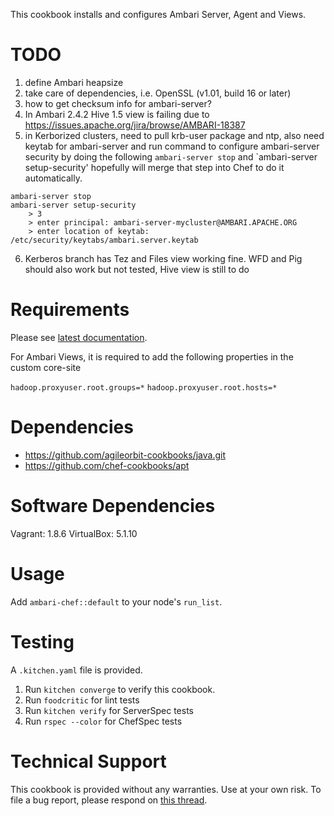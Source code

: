 This cookbook installs and configures Ambari Server, Agent and Views.

TODO
====

1. define Ambari heapsize
2. take care of dependencies, i.e. OpenSSL (v1.01, build 16 or later)
3. how to get checksum info for ambari-server?
4. In Ambari 2.4.2 Hive 1.5 view is failing due to https://issues.apache.org/jira/browse/AMBARI-18387
5. in Kerborized clusters, need to pull krb-user package and ntp, also need keytab for ambari-server and run command to configure ambari-server security by doing the following `ambari-server stop` and `ambari-server setup-security' hopefully will merge that step into Chef to do it automatically. 
```
ambari-server stop
ambari-server setup-security
 	> 3
 	> enter principal: ambari-server-mycluster@AMBARI.APACHE.ORG
 	> enter location of keytab: /etc/security/keytabs/ambari.server.keytab
```
6. Kerberos branch has Tez and Files view working fine. WFD and Pig should also work but not tested, Hive view is still to do

Requirements
============

Please see [latest documentation](http://docs.hortonworks.com/HDPDocuments/Ambari-2.4.2.0/bk_ambari-views/content/ch_using_ambari_views.html).

For Ambari Views, it is required to add the following properties in the custom core-site

`hadoop.proxyuser.root.groups=*`
`hadoop.proxyuser.root.hosts=*`

Dependencies
============

- https://github.com/agileorbit-cookbooks/java.git
- https://github.com/chef-cookbooks/apt

Software Dependencies
=====================
Vagrant: 1.8.6
VirtualBox: 5.1.10

Usage
=====

Add `ambari-chef::default` to your node's `run_list`.

Testing
=======

A `.kitchen.yaml` file is provided. 

1. Run `kitchen converge` to verify this cookbook.
2. Run `foodcritic` for lint tests
3. Run `kitchen verify` for ServerSpec tests
4. Run `rspec --color` for ChefSpec tests

Technical Support
=================

This cookbook is provided without any warranties. Use at your own risk. To file a bug report, please respond on [this thread](https://community.hortonworks.com/repos/64032/ambari-chef.html).
